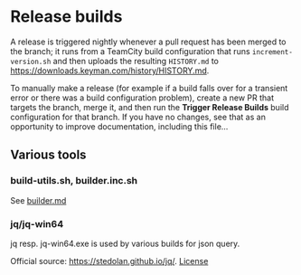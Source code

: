 # Release builds

A release is triggered nightly whenever a pull request has been merged to the branch; it
runs from a TeamCity build configuration that runs `increment-version.sh` and then uploads
the resulting `HISTORY.md` to <https://downloads.keyman.com/history/HISTORY.md>.

To manually make a release (for example if a build falls over for a transient error or
there was a build configuration problem), create a new PR that targets the branch,
merge it, and then run the **Trigger Release Builds** build configuration for that
branch. If you have no changes, see that as an opportunity to improve documentation,
including this file...

## Various tools

### build-utils.sh, builder.inc.sh

See [builder.md](../../docs/builder.md)

### jq/jq-win64

jq resp. jq-win64.exe is used by various builds for json query.

Official source: <https://stedolan.github.io/jq/>.
[License](jq-license.txt)
